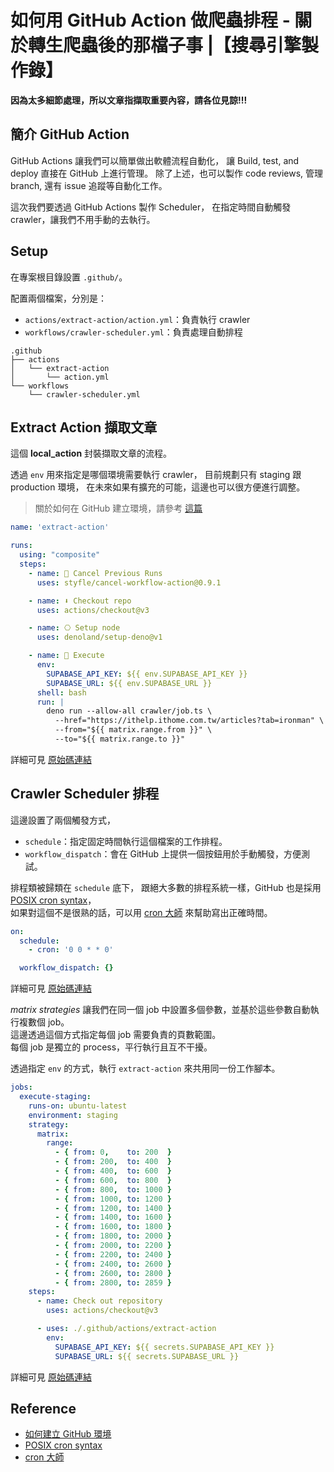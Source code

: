 # 如何用 GitHub Action 做爬蟲排程 - 關於轉生爬蟲後的那檔子事 |【搜尋引擎製作錄】

**因為太多細節處理，所以文章指擷取重要內容，請各位見諒!!!**

## 簡介 GitHub Action

GitHub Actions 讓我們可以簡單做出軟體流程自動化，
讓 Build, test, and deploy 直接在 GitHub 上進行管理。
除了上述，也可以製作 code reviews, 管理 branch, 還有 issue 追蹤等自動化工作。

這次我們要透過 GitHub Actions 製作 Scheduler，
在指定時間自動觸發 crawler，讓我們不用手動的去執行。

## Setup

在專案根目錄設置 `.github/`。

配置兩個檔案，分別是：
- `actions/extract-action/action.yml`：負責執行 crawler
- `workflows/crawler-scheduler.yml`：負責處理自動排程

```
.github
├── actions
│   └── extract-action
│       └── action.yml
└── workflows
    └── crawler-scheduler.yml
```

## Extract Action 擷取文章

這個 **local_action** 封裝擷取文章的流程。

透過 `env` 用來指定是哪個環境需要執行 crawler，
目前規劃只有 staging 跟 production 環境，
在未來如果有擴充的可能，這邊也可以很方便進行調整。

> 關於如何在 GitHub 建立環境，請參考 [這篇][create-env]

```yaml
name: 'extract-action'

runs:
  using: "composite"
  steps:
    - name: 🛑 Cancel Previous Runs
      uses: styfle/cancel-workflow-action@0.9.1

    - name: ⬇️ Checkout repo
      uses: actions/checkout@v3

    - name: ⎔ Setup node
      uses: denoland/setup-deno@v1

    - name: 🚀 Execute
      env:
        SUPABASE_API_KEY: ${{ env.SUPABASE_API_KEY }}
        SUPABASE_URL: ${{ env.SUPABASE_URL }}
      shell: bash
      run: |
        deno run --allow-all crawler/job.ts \
          --href="https://ithelp.ithome.com.tw/articles?tab=ironman" \
          --from="${{ matrix.range.from }}" \
          --to="${{ matrix.range.to }}"
```

詳細可見 [原始碼連結][extract-action]

## Crawler Scheduler 排程

這邊設置了兩個觸發方式，
- `schedule`：指定固定時間執行這個檔案的工作排程。
- `workflow_dispatch`：會在 GitHub 上提供一個按鈕用於手動觸發，方便測試。

排程類被歸類在 `schedule` 底下，
跟絕大多數的排程系統一樣，GitHub 也是採用 [POSIX cron syntax][posix-cron-syntax]，  
如果對這個不是很熟的話，可以用 [cron 大師][crontab-guru] 來幫助寫出正確時間。

```yaml
on:
  schedule:
    - cron: '0 0 * * 0'

  workflow_dispatch: {}
```
詳細可見 [原始碼連結][crawler-scheduler-1]


*matrix strategies* 讓我們在同一個 job 中設置多個參數，並基於這些參數自動執行複數個 job。  
這邊透過這個方式指定每個 job 需要負責的頁數範圍。  
每個 job 是獨立的 process，平行執行且互不干擾。

透過指定 `env` 的方式，執行 `extract-action` 來共用同一份工作腳本。


```yaml
jobs:
  execute-staging:
    runs-on: ubuntu-latest
    environment: staging
    strategy:
      matrix:
        range:
          - { from: 0,    to: 200  }
          - { from: 200,  to: 400  }
          - { from: 400,  to: 600  }
          - { from: 600,  to: 800  }
          - { from: 800,  to: 1000 }
          - { from: 1000, to: 1200 }
          - { from: 1200, to: 1400 }
          - { from: 1400, to: 1600 }
          - { from: 1600, to: 1800 }
          - { from: 1800, to: 2000 }
          - { from: 2000, to: 2200 }
          - { from: 2200, to: 2400 }
          - { from: 2400, to: 2600 }
          - { from: 2600, to: 2800 }
          - { from: 2800, to: 2859 }
    steps:
      - name: Check out repository
        uses: actions/checkout@v3

      - uses: ./.github/actions/extract-action
        env:
          SUPABASE_API_KEY: ${{ secrets.SUPABASE_API_KEY }}
          SUPABASE_URL: ${{ secrets.SUPABASE_URL }}
```
詳細可見 [原始碼連結][crawler-scheduler-2]

## Reference

- [如何建立 GitHub 環境][create-env]
- [POSIX cron syntax][posix-cron-syntax]
- [cron 大師][crontab-guru]

[create-env]: https://docs.github.com/en/actions/deployment/targeting-different-environments/using-environments-for-deployment#creating-an-environment
[posix-cron-syntax]: https://pubs.opengroup.org/onlinepubs/9699919799/utilities/crontab.html#tag_20_25_07
[crontab-guru]: https://crontab.guru/


[extract-action]: https://github.com/over-engineering-run/over-engineering/blob/3a41df0809ca2c8f4ee8c6bf6966657d247c644a/.github/actions/extract-action/action.yml#L1

[crawler-scheduler-1]: https://github.com/over-engineering-run/over-engineering/blob/3a41df0809ca2c8f4ee8c6bf6966657d247c644a/.github/workflows/crawler-scheduler.yml#L3

[crawler-scheduler-2]: https://github.com/over-engineering-run/over-engineering/blob/3a41df0809ca2c8f4ee8c6bf6966657d247c644a/.github/workflows/crawler-scheduler.yml#L9